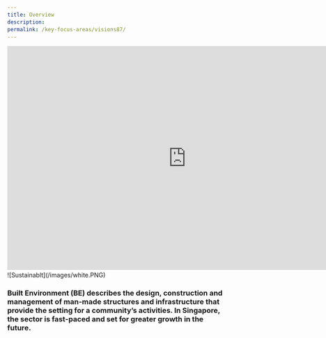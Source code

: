 ```yaml
---
title: Overview
description:  
permalink: /key-focus-areas/visions87/
---
```

<iframe width="820" height="515" src="https://www.youtube.com/embed/yiBsinpwnrI?rel=0&autoplay=1&mute=1&enablejsapi=1" frameborder="0" allow="accelerometer; autoplay; clipboard-write; encrypted-media; gyroscope; picture-in-picture" allowfullscreen></iframe>
![Sustainablt](/images/white.PNG)

### Built Environment (BE) describes the design, construction and management of man-made structures and infrastructure that provide the setting for a community’s activities. In Singapore, the sector is fast-paced and set for greater growth in the future.


	
